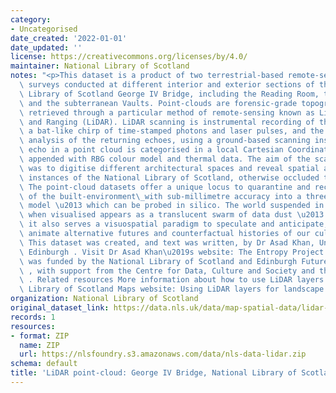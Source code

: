 ```yaml
---
category:
- Uncategorised
date_created: '2022-01-01'
date_updated: ''
license: https://creativecommons.org/licenses/by/4.0/
maintainer: National Library of Scotland
notes: "<p>This dataset is a product of two terrestrial-based remote-sensing scanning\
  \ surveys conducted at different interior and exterior sections of the National\
  \ Library of Scotland George IV Bridge, including the Reading Room, the Stack Floor\
  \ and the subterranean Vaults. Point-clouds are forensic-grade topographic datasets,\
  \ retrieved through a particular method of remote-sensing known as Light Detection\
  \ and Ranging (LiDAR). LiDAR scanning is instrumental recording of the world through\
  \ a bat-like chirp of time-stamped photons and laser pulses, and the computational\
  \ analysis of the returning echoes, using a ground-based scanning instrument. Each\
  \ echo in a point cloud is categorised in a local Cartesian Coordinates system,\
  \ appended with RBG colour model and thermal data. The aim of the scanning survey\
  \ was to digitise different architectural spaces and reveal spatial and morphological\
  \ instances of the National Library of Scotland, otherwise occluded to human perception.\
  \ The point-cloud datasets offer a unique locus to quarantine and record entropies\
  \ of the built-environment\_with sub-millimetre accuracy into a three-dimensional\
  \ model \u2013 which can be probed in silico. The world suspended in a point-cloud\
  \ when visualised appears as a translucent swarm of data dust \u2013 therefore,\
  \ it also serves a visuospatial paradigm to speculate and anticipate, diagram and\
  \ animate alternative futures and counterfactual histories of our cultural heritage.\
  \ This dataset was created, and text was written, by Dr Asad Khan, University of\
  \ Edinburgh . Visit Dr Asad Khan\u2019s website: The Entropy Project The project\
  \ was funded by the National Library of Scotland and Edinburgh Futures Institute\
  \ , with support from the Centre for Data, Culture and Society and the uCreate Studio\
  \ . Related resources More information about how to use LiDAR layers on the National\
  \ Library of Scotland Maps website: Using LiDAR layers for landscape research</p>"
organization: National Library of Scotland
original_dataset_link: https://data.nls.uk/data/map-spatial-data/lidar-george-iv-bridge/
records: 1
resources:
- format: ZIP
  name: ZIP
  url: https://nlsfoundry.s3.amazonaws.com/data/nls-data-lidar.zip
schema: default
title: 'LiDAR point-cloud: George IV Bridge, National Library of Scotland'
---
```

